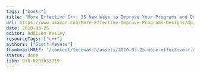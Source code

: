 ```yaml
---
tags: ["books"]
title: "More Effective C++: 35 New Ways to Improve Your Programs and Designs"
url: https://www.amazon.com/More-Effective-Improve-Programs-Designs/dp/020163371X
date: 2010-03-25
editor: Addison Wesley
resourceTags: ["c++"]
authors: ["Scott Meyers"]
thumbnailHREF: "/content/techwatch/assets/2010-03-25-more-effective-c.webp"
status: done
isbn: 978-0201633719
---
```

